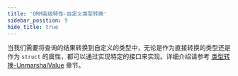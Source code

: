 ```yaml
---
title: 'ORM高级特性-自定义类型转换'
sidebar_position: 9
hide_title: true
---
```


当我们需要将查询的结果转换到自定义的类型中，无论是作为直接转换的类型还是作为 `struct` 的属性，都可以通过实现特定的接口来实现。详细介绍请参考 [类型转换-UnmarshalValue](output/goframe-v2.6-md/核心组件/类型转换/类型转换-UnmarshalValue) 章节。